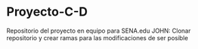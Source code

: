 # Proyecto-C-D
Repositorio del proyecto en equipo para SENA.edu
JOHN: Clonar repositorio y crear ramas para las modificaciones de ser posible

